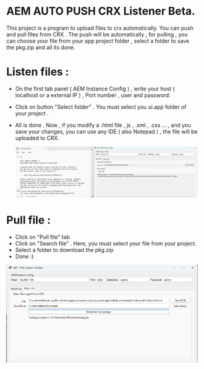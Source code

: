 # AEM AUTO PUSH CRX Listener Beta.

This project is a program to upload files to crx automatically. You can push and pull files from CRX . The push will be automatically , for pulling , you can choose your file from your app project folder , select a folder to save the pkg.zip and all its done.


# Listen files :
  
- On the first tab panel ( AEM Instance Config ) , write your host ( localhost or a external IP ) , Port number , user and password:
- Click on button "Select folder" . You must select you ui.app folder of your project .
- All is done . Now , if you modify a .html file , js , .xml , .css ... , and you save your changes, you can use any IDE ( also Notepad ) , the file will be uploaded to CRX.

  ![fibob](https://github.com/tsw1985/AEM_Push_CRX/blob/master/demo.png)

# Pull file :

- Click on "Pull file" tab
- Click on "Search file" . Here, you must select your file from your project.
- Select a folder to download the pkg.zip
- Done :)

![fibob](https://github.com/tsw1985/AEM_Push_CRX/blob/master/pulldemo.png)

